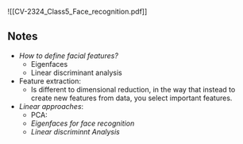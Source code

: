 
![[CV-2324_Class5_Face_recognition.pdf]]
## Notes
* *How to define facial features?*
	* Eigenfaces
	* Linear discriminant analysis
* Feature extraction:
	* Is different to dimensional reduction, in the way that instead to create new features from data, you select important features.
* *Linear approaches*:
	* PCA: 
	* *Eigenfaces for face recognition*
	* *Linear discriminnt Analysis*